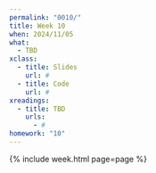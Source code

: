 ```yaml
---
permalink: "0010/"
title: Week 10
when: 2024/11/05
what:
  - TBD
xclass:
  - title: Slides
    url: #
  - title: Code
    url: #
xreadings:
  - title: TBD
    urls:
      - #
homework: "10"
---
```

{% include week.html page=page %}
